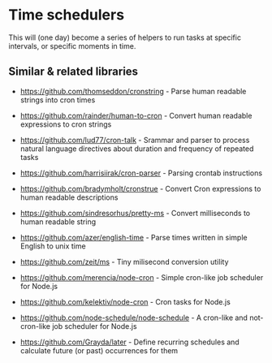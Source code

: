 
# Time schedulers

This will (one day) become a series of helpers to run tasks at specific intervals, or specific moments in time.

## Similar & related libraries

* https://github.com/thomseddon/cronstring - Parse human readable strings into cron times
* https://github.com/rainder/human-to-cron - Convert human readable expressions to cron strings
* https://github.com/lud77/cron-talk - Srammar and parser to process natural language directives about duration and frequency of repeated tasks
* https://github.com/harrisiirak/cron-parser - Parsing crontab instructions

* https://github.com/bradymholt/cronstrue - Convert Cron expressions to human readable descriptions
* https://github.com/sindresorhus/pretty-ms - Convert milliseconds to human readable string

* https://github.com/azer/english-time - Parse times written in simple English to unix time
* https://github.com/zeit/ms - Tiny milisecond conversion utility

* https://github.com/merencia/node-cron - Simple cron-like job scheduler for Node.js
* https://github.com/kelektiv/node-cron - Cron tasks for Node.js
* https://github.com/node-schedule/node-schedule - A cron-like and not-cron-like job scheduler for Node.js
* https://github.com/Grayda/later - Define recurring schedules and calculate future (or past) occurrences for them
